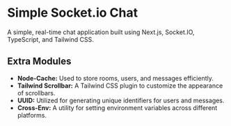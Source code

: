 # Simple Socket.io Chat

A simple, real-time chat application built using Next.js, Socket.IO, TypeScript, and Tailwind CSS.

## Extra Modules

- **Node-Cache:** Used to store rooms, users, and messages efficiently.
- **Tailwind Scrollbar:** A Tailwind CSS plugin to customize the appearance of scrollbars.
- **UUID:** Utilized for generating unique identifiers for users and messages.
- **Cross-Env:** A utility for setting environment variables across different platforms.
